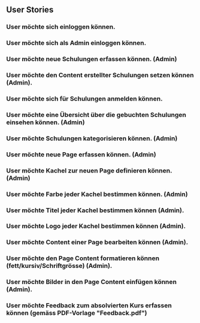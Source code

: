 ## User Stories

### User möchte sich einloggen können.

### User möchte sich als Admin einloggen können.

### User möchte neue Schulungen erfassen können. (Admin)

### User möchte den Content erstellter Schulungen setzen können (Admin).

### User möchte sich für Schulungen anmelden können. 

### User möchte eine Übersicht über die gebuchten Schulungen einsehen können. (Admin)

### User möchte Schulungen kategorisieren können. (Admin)

### User möchte neue Page erfassen können. (Admin)

### User möchte Kachel zur neuen Page definieren können. (Admin)

### User möchte Farbe jeder Kachel bestimmen können. (Admin)

### User möchte Titel jeder Kachel bestimmen können (Admin). 

### User möchte Logo jeder Kachel bestimmen können (Admin). 

### User möchte Content einer Page bearbeiten können (Admin). 

### User möchte den Page Content formatieren können (fett/kursiv/Schriftgrösse) (Admin).

### User möchte Bilder in den Page Content einfügen können (Admin).

### User möchte Feedback zum absolvierten Kurs erfassen können (gemäss PDF-Vorlage "Feedback.pdf")


